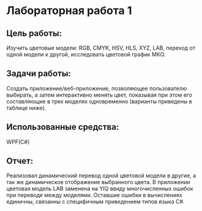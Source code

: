 # Лабораторная работа 1
## Цель работы:
Изучить цветовые модели: RGB, CMYK, HSV, HLS, XYZ, LAB, переход от одной
модели к другой, исследовать цветовой график МКО.
## Задачи работы:
Создать приложение/веб-приложение, позволяющее пользователю выбирать, а
затем интерактивно менять цвет, показывая при этом его составляющие в трех
моделях одновременно (варианты приведены в таблице ниже).
## Использованные средства:
WPF(C#)
## Отчет:
Реализовал динамический перевод одной цветовой модели в другие, а так же динамическое отображение выбранного цвета.
В приложении цветовая модель LAB заменена на YIQ ввиду многочисленных ошибок при переводе между моделями. Оставшие ошибки в вычислениях единичны, связанны с специфичным приведением типов языка C#.
